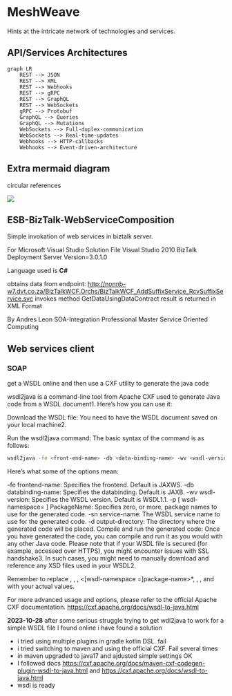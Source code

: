# MeshWeave
Hints at the intricate network of technologies and services.

## API/Services Architectures
```mermaid
graph LR
    REST --> JSON
    REST --> XML
    REST --> Webhooks
    REST --> gRPC
    REST --> GraphQL
    REST --> WebSockets
    gRPC --> Protobuf
    GraphQL --> Queries
    GraphQL --> Mutations
    WebSockets --> Full-duplex-communication
    WebSockets --> Real-time-updates
    Webhooks --> HTTP-callbacks
    Webhooks --> Event-driven-architecture
```
## Extra mermaid diagram
circular references

[![](https://mermaid.ink/img/pako:eNptksEOgjAQRH-F7Fl-gIMXNV4wUTDx0kulKxCEklIOhvDvtmAoXeypfTOdySY7QCYFQgS54m0RxAlrAnOSU3oPwnAf5Mn1QNDZOm8xoQ98pjKrUHdboZCyMngWbOIkWAdBXvRCafRa8KJ_30n6mrpx1pQWEM3rcF5SQwTXRARvRqL9KZve2yqHvSKHaY1TXCfsoEZV81KYBRislYEusEYGkbkKrioGrBmNj_dapp8mg-jF3x3uoG8F13gsuVmceqEoSi3VZV6pabPGL4act8s?type=png)](https://mermaid.live/edit#pako:eNptksEOgjAQRH-F7Fl-gIMXNV4wUTDx0kulKxCEklIOhvDvtmAoXeypfTOdySY7QCYFQgS54m0RxAlrAnOSU3oPwnAf5Mn1QNDZOm8xoQ98pjKrUHdboZCyMngWbOIkWAdBXvRCafRa8KJ_30n6mrpx1pQWEM3rcF5SQwTXRARvRqL9KZve2yqHvSKHaY1TXCfsoEZV81KYBRislYEusEYGkbkKrioGrBmNj_dapp8mg-jF3x3uoG8F13gsuVmceqEoSi3VZV6pabPGL4act8s)

## ESB-BizTalk-WebServiceComposition
Simple invokation of web services in biztalk server.

For Microsoft Visual Studio Solution File  Visual Studio 2010
BizTalk Deployment Server Version=3.0.1.0

Language used is **C#**

obtains data from endpoint: http://nonnb-w7.dvt.co.za/BizTalkWCF.Orchs/BizTalkWCF_AddSuffixService_RcvSuffixService.svc
invokes method GetDataUsingDataContract result is returned in XML Format

By Andres Leon SOA-Integration Professional
Master Service Oriented Computing

## Web services client
### SOAP
get a WSDL online and then use a CXF utility to generate the java code

wsdl2java is a command-line tool from Apache CXF used to generate Java code from a WSDL document1. Here’s how you can use it:

Download the WSDL file: You need to have the WSDL document saved on your local machine2.

Run the wsdl2java command: The basic syntax of the command is as follows:
```bash
wsdl2java -fe <front-end-name> -db <data-binding-name> -wv <wsdl-version> -p <[wsdl-namespace =]package-name>* -sn <service-name> -d <output-directory> <path-to-wsdl-file>
```

Here’s what some of the options mean:

-fe frontend-name: Specifies the frontend. Default is JAXWS.
-db databinding-name: Specifies the databinding. Default is JAXB.
-wv wsdl-version: Specifies the WSDL version. Default is WSDL1.1.
-p [ wsdl-namespace= ] PackageName: Specifies zero, or more, package names to use for the generated code.
-sn service-name: The WSDL service name to use for the generated code.
-d output-directory: The directory where the generated code will be placed.
Compile and run the generated code: Once you have generated the code, you can compile and run it as you would with any other Java code.
Please note that if your WSDL file is secured (for example, accessed over HTTPS), you might encounter issues with SSL handshake3. In such cases, you might need to manually download and reference any XSD files used in your WSDL2.

Remember to replace <front-end-name>, <data-binding-name>, <wsdl-version>, <[wsdl-namespace =]package-name>*, <service-name>, <output-directory>, and <path-to-wsdl-file> with your actual values.

For more advanced usage and options, please refer to the official Apache CXF documentation. https://cxf.apache.org/docs/wsdl-to-java.html

**2023-10-28**
after some serious struggle trying to get wdl2java to work for a simple WSDL file I found online i have found a solution
- i tried using multiple plugins in gradle kotlin DSL. fail
- i tried switching to maven and using the official CXF. Fail several times
- in maven upgraded to java17 and ajdusted simple settings OK
- I followed docs https://cxf.apache.org/docs/maven-cxf-codegen-plugin-wsdl-to-java.html and https://cxf.apache.org/docs/wsdl-to-java.html
- wsdl is ready